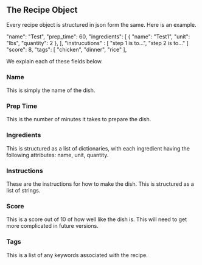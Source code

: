 

## The Recipe Object

Every recipe object is structured in json form the same. Here is an example.

"name": "Test",
"prep_time": 60,
"ingredients": [
    {
        "name": "Test1",
        "unit": "lbs",
        "quantity": 2
    },
],
"instrucutions" : [
    "step 1 is to...",
    "step 2 is to..."
]
"score": 8,
"tags": [
    "chicken",
    "dinner",
    "rice"
],

We explain each of these fields below.

### Name
This is simply the name of the dish.

### Prep Time
This is the number of minutes it takes to prepare the dish.

### Ingredients
This is structured as a list of dictionaries, with each ingredient having the following attributes: name, unit, quantity.

### Instructions
These are the instructions for how to make the dish. This is structured as a list of strings.

### Score
This is a score out of 10 of how well like the dish is. This will need to get more complicated in future versions.

### Tags
This is a list of any keywords associated with the recipe.